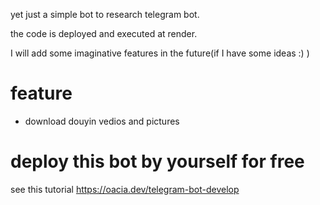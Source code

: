 yet just a simple bot to research telegram bot.

the code is deployed and executed at render.

I will add some imaginative features in the future(if I have some ideas :) )

# feature

* download douyin vedios and pictures

# deploy this bot by yourself for free

see this tutorial https://oacia.dev/telegram-bot-develop
